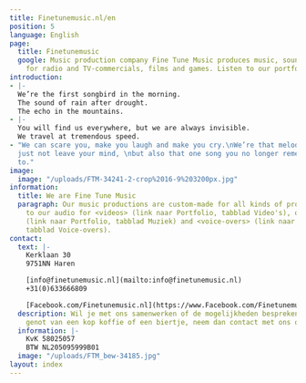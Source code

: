 ```yaml
---
title: Finetunemusic.nl/en
position: 5
language: English
page:
  title: Finetunemusic
  google: Music production company Fine Tune Music produces music, sound and voice-over
    for radio and TV-commercials, films and games. Listen to our portfolio.
introduction:
- |-
  We’re the first songbird in the morning.
  The sound of rain after drought.
  The echo in the mountains.
- |-
  You will find us everywhere, but we are always invisible.
  We travel at tremendous speed.
- "We can scare you, make you laugh and make you cry.\nWe’re that melody that will
  just not leave your mind, \nbut also that one song you no longer remember the name
  to."
image:
  image: "/uploads/FTM-34241-2-crop%2016-9%203200px.jpg"
information:
  title: We are Fine Tune Music
  paragraph: Our music productions are custom-made for all kinds of projects. Listen
    to our audio for <videos> (link naar Portfolio, tabblad Video's), our <music>
    (link naar Portfolio, tabblad Muziek) and <voice-overs> (link naar Portfolio,
    tabblad Voice-overs).
contact:
  text: |-
    Kerklaan 30
    9751NN Haren

    [info@finetunemusic.nl](mailto:info@finetunemusic.nl)
    +31(0)633666809

    [Facebook.com/Finetunemusic.nl](https://www.Facebook.com/Finetunemusic.nl.nl/)
  description: Wil je met ons samenwerken of de mogelijkheden bespreken onder het
    genot van een kop koffie of een biertje, neem dan contact met ons op.
  information: |-
    KvK 58025057
    BTW NL205095999B01
  image: "/uploads/FTM_bew-34185.jpg"
layout: index
---
```


